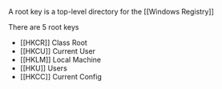 A root key is a top-level directory for the [[Windows Registry]]

There are 5 root keys
- [[HKCR]] Class Root
- [[HKCU]] Current User
- [[HKLM]] Local Machine
- [[HKU]] Users
- [[HKCC]] Current Config
